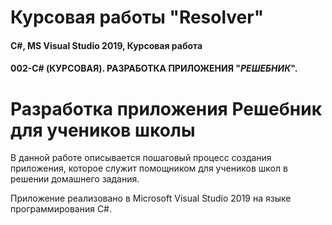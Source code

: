 # Курсовая работы "Resolver"
#### C#, MS Visual Studio 2019, Курсовая работа
#### 002-C# (КУРСОВАЯ). РАЗРАБОТКА ПРИЛОЖЕНИЯ "*РЕШЕБНИК*".

# Разработка приложения Решебник для учеников школы

В данной работе описывается пошаговый процесс создания приложения, которое служит помощником для учеников школ в решении домашнего задания.

Приложение реализовано в Microsoft Visual Studio 2019 на языке программирования C#.
